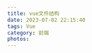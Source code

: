 ```yaml
---
title: vue文件结构
date: 2023-07-02 22:15:40
tags: Vue
category: 前端
photos:
---
```










